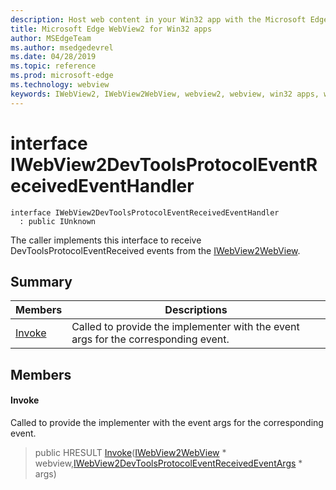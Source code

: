 ```yaml
---
description: Host web content in your Win32 app with the Microsoft Edge WebView2 control
title: Microsoft Edge WebView2 for Win32 apps
author: MSEdgeTeam
ms.author: msedgedevrel
ms.date: 04/28/2019
ms.topic: reference
ms.prod: microsoft-edge
ms.technology: webview
keywords: IWebView2, IWebView2WebView, webview2, webview, win32 apps, win32, edge
---
```


# interface IWebView2DevToolsProtocolEventReceivedEventHandler 

```
interface IWebView2DevToolsProtocolEventReceivedEventHandler
  : public IUnknown
```

The caller implements this interface to receive DevToolsProtocolEventReceived events from the [IWebView2WebView](IWebView2WebView.md#interface_i_web_view2_web_view).

## Summary

 Members                        | Descriptions
--------------------------------|---------------------------------------------
[Invoke](#invoke) | Called to provide the implementer with the event args for the corresponding event.

## Members

#### Invoke 

Called to provide the implementer with the event args for the corresponding event.

> public HRESULT [Invoke](#interface_i_web_view2_dev_tools_protocol_event_received_event_handler_1a104c605a57cc807ecfde059a3ff9ccec)([IWebView2WebView](IWebView2WebView.md#interface_i_web_view2_web_view) * webview,[IWebView2DevToolsProtocolEventReceivedEventArgs](IWebView2DevToolsProtocolEventReceivedEventArgs.md#interface_i_web_view2_dev_tools_protocol_event_received_event_args) * args)

